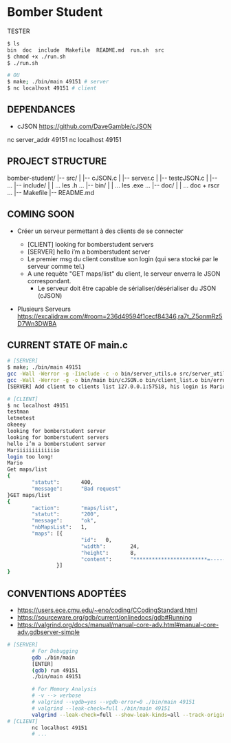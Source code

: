 # Bomber Student

TESTER

```bash
$ ls 
bin  doc  include  Makefile  README.md  run.sh  src
$ chmod +x ./run.sh
$ ./run.sh

# OU
$ make; ./bin/main 49151 # server
$ nc localhost 49151 # client
```

## DEPENDANCES

- cJSON <https://github.com/DaveGamble/cJSON>

nc server_addr 49151
nc localhost 49151

## PROJECT STRUCTURE

bomber-student/
|-- src/
|   |-- cJSON.c
|   |-- server.c
|   |-- testcJSON.c
|   |-- ...
|-- include/
|   | ... les .h ...
|-- bin/
|   | ... les .exe ...
|-- doc/
|   | ... doc + rscr ...
|-- Makefile
|-- README.md

## COMING SOON

- Créer un serveur permettant à des clients de se connecter
  - [CLIENT] looking for bomberstudent servers
  - [SERVER] hello i’m a bomberstudent server
  - Le premier msg du client constitue son login (qui sera stocké par le serveur comme tel.)
  - A une requête "GET maps/list" du client, le serveur enverra le JSON correspondant.
    - Le serveur doit être capable de sérialiser/désérialiser du JSON (cJSON)

- Plusieurs Serveurs <https://excalidraw.com/#room=236d49594f1cecf84346,ra7t_Z5onmRz5D7Wn3DWBA>

## CURRENT STATE OF main.c

```bash
# [SERVER]
$ make; ./bin/main 49151
gcc -Wall -Werror -g -Iinclude -c -o bin/server_utils.o src/server_utils.c
gcc -Wall -Werror -g -o bin/main bin/cJSON.o bin/client_list.o bin/error_handler.o bin/main.o bin/server_utils.o bin/socket_utils.o bin/test_cJSON.o
[SERVER] Add client to clients list 127.0.0.1:57518, his login is Mario

# [CLIENT]
$ nc localhost 49151
testman
letmetest
okeeey
looking for bomberstudent server
looking for bomberstudent servers
hello i’m a bomberstudent server
Mariiiiiiiiiiiiio
login too long!
Mario
Get maps/list
{
        "statut":       400,
        "message":      "Bad request"
}GET maps/list
{
        "action":       "maps/list",
        "statut":       "200",
        "message":      "ok",
        "nbMapsList":   1,
        "maps": [{
                        "id":   0,
                        "width":        24,
                        "height":       8,
                        "content":      "************************=----------------------==----==============----==----------****--------==------****------------==----==============----==----------------------=************************"
                }]
}
```

## CONVENTIONS ADOPTÉES

- <https://users.ece.cmu.edu/~eno/coding/CCodingStandard.html>
- <https://sourceware.org/gdb/current/onlinedocs/gdb#Running>
- <https://valgrind.org/docs/manual/manual-core-adv.html#manual-core-adv.gdbserver-simple>

```bash
# [SERVER]
        # For Debugging
        gdb ./bin/main
        [ENTER]
        (gdb) run 49151
        ./bin/main 49151

        # For Memory Analysis
        # -v --> verbose
        # valgrind --vgdb=yes --vgdb-error=0 ./bin/main 49151
        # valgrind --leak-check=full ./bin/main 49151
        valgrind --leak-check=full --show-leak-kinds=all --track-origins=yes -s ./bin/main 49151
# [CLIENT]
        nc localhost 49151
        # ...
```
